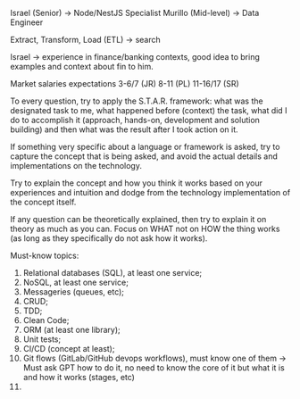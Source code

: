 Israel (Senior) -> Node/NestJS Specialist
Murillo (Mid-level) -> Data Engineer

Extract, Transform, Load (ETL) -> search

Israel -> experience in finance/banking contexts, good idea to bring examples and context about fin to him.

Market salaries expectations
3-6/7 (JR)
8-11 (PL)
11-16/17 (SR)

To every question, try to apply the S.T.A.R. framework: what was the designated task to me, what happened before (context) the task, what did I do to accomplish it (approach, hands-on, development and solution building) and then what was the result after I took action on it.

If something very specific about a language or framework is asked, try to capture the concept that is being asked, and avoid the actual details and implementations on the technology.

Try to explain the concept and how you think it works based on your experiences and intuition and dodge from the technology implementation of the concept itself.

If any question can be theoretically explained, then try to explain it on theory as much as you can. Focus on WHAT not on HOW the thing works (as long as they specifically do not ask how it works).

Must-know topics:
1. Relational databases (SQL), at least one service;
2. NoSQL, at least one service;
3. Messageries (queues, etc);
4. CRUD;
5. TDD;
6. Clean Code;
7. ORM (at least one library);
8. Unit tests;
9. CI/CD (concept at least);
10. Git flows (GitLab/GitHub devops workflows), must know one of them -> Must ask GPT how to do it, no need to know the core of it but what it is and how it works (stages, etc)
11. 